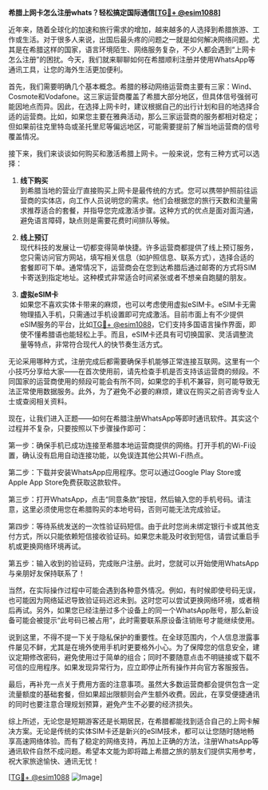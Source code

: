 **希腊上网卡怎么注册whats？轻松搞定国际通信[[TG💪+ @esim1088](https://t.me/s/esim1088)]**

近年来，随着全球化的加速和旅行需求的增加，越来越多的人选择到希腊旅游、工作或生活。对于很多人来说，出国后最头疼的问题之一就是如何解决网络问题。尤其是在希腊这样的国家，语言环境陌生、网络服务复杂，不少人都会遇到“上网卡怎么注册”的困扰。今天，我们就来聊聊如何在希腊顺利注册并使用WhatsApp等通讯工具，让您的海外生活更加便利。

首先，我们需要明确几个基本概念。希腊的移动网络运营商主要有三家：Wind、Cosmote和Vodafone。这三家运营商覆盖了希腊大部分地区，但具体信号强弱可能因地点而异。因此，在选择上网卡时，建议根据自己的出行计划和目的地选择合适的运营商。比如，如果您主要在雅典活动，那么三家运营商的服务都相对稳定；但如果前往克里特岛或圣托里尼等偏远地区，可能需要提前了解当地运营商的信号覆盖情况。

接下来，我们来谈谈如何购买和激活希腊上网卡。一般来说，您有三种方式可以选择：

1. **线下购买**  
   到希腊当地的营业厅直接购买上网卡是最传统的方式。您可以携带护照前往运营商的实体店，向工作人员说明您的需求。他们会根据您的旅行天数和流量需求推荐适合的套餐，并指导您完成激活步骤。这种方式的优点是面对面沟通，避免语言障碍，缺点则是需要花费时间排队等候。

2. **线上预订**  
   现代科技的发展让一切都变得简单快捷。许多运营商都提供了线上预订服务，您只需访问官方网站，填写相关信息（如护照信息、联系方式），选择合适的套餐即可下单。通常情况下，运营商会在您到达希腊后通过邮寄的方式将SIM卡寄送到指定地址。这种模式非常适合时间紧张或者不想亲自跑腿的朋友。

3. **虚拟eSIM卡**  
   如果您不喜欢实体卡带来的麻烦，也可以考虑使用虚拟eSIM卡。eSIM卡无需物理插入手机，只需通过手机设置即可完成激活。目前市面上有不少提供eSIM服务的平台，比如[TG💪+ @esim1088](https://t.me/s/esim1088)，它们支持多国语言操作界面，即使不懂希腊语也能轻松上手。而且，eSIM卡还具有可切换国家、灵活调整流量等特点，非常符合现代人的快节奏生活方式。

无论采用哪种方式，注册完成后都需要确保手机能够正常连接互联网。这里有一个小技巧分享给大家——在首次使用前，请先检查手机是否支持该运营商的频段。不同国家的运营商使用的频段可能会有所不同，如果您的手机不兼容，则可能导致无法正常使用数据服务。此外，为了避免不必要的麻烦，建议在购买之前咨询专业人士或查阅相关资料。

现在，让我们进入正题——如何在希腊注册WhatsApp等即时通讯软件。其实这个过程并不复杂，只要按照以下步骤操作即可：

第一步：确保手机已成功连接至希腊本地运营商提供的网络。打开手机的Wi-Fi设置，确认没有启用自动连接功能，以免误连其他公共Wi-Fi热点。

第二步：下载并安装WhatsApp应用程序。您可以通过Google Play Store或Apple App Store免费获取这款软件。

第三步：打开WhatsApp，点击“同意条款”按钮，然后输入您的手机号码。请注意，这里必须使用您在希腊购买的本地号码，否则可能无法完成验证。

第四步：等待系统发送的一次性验证码短信。由于此时您尚未绑定银行卡或其他支付方式，所以只能依赖短信接收验证码。如果您未能及时收到短信，请尝试重启手机或更换网络环境再试。

第五步：输入收到的验证码，完成账户注册。此时，您就可以开始使用WhatsApp与亲朋好友保持联系了！

当然，在实际操作过程中可能会遇到各种意外情况。例如，有时候即使号码无误，也可能因为网络延迟导致验证码迟迟未到。这时您可以尝试更换网络环境，或者稍后再试。另外，如果您已经注册过多个设备上的同一个WhatsApp账号，那么新设备可能会被提示“此号码已被占用”，此时需要联系原设备注销账号才能继续使用。

说到这里，不得不提一下关于隐私保护的重要性。在全球范围内，个人信息泄露事件屡见不鲜，尤其是在境外使用手机时更要格外小心。为了保障您的信息安全，建议定期修改密码，避免使用过于简单的组合；同时不要随意点击不明链接或下载不可信的应用程序。如果发现异常行为，应立即停止所有操作并向官方客服报告。

最后，再补充一点关于费用方面的注意事项。虽然大多数运营商都会提供包含一定流量额度的基础套餐，但如果超出限额则会产生额外收费。因此，在享受便捷通讯的同时也要注意合理规划预算，避免产生不必要的经济损失。

综上所述，无论您是短期游客还是长期居民，在希腊都能找到适合自己的上网卡解决方案。无论是传统的实体SIM卡还是新兴的eSIM技术，都可以让您随时随地畅享高速网络体验。而有了稳定的网络支持，再加上正确的方法，注册WhatsApp等通讯软件自然不成问题。希望本文能为即将踏上希腊之旅的朋友们提供实用参考，祝大家旅途愉快、通讯无忧！

[[TG💪+ @esim1088](https://t.me/s/esim1088) ![Image](https://i.postimg.cc/4NQfJmqS/Snipaste-2025-05-13-00-14-12.png)]